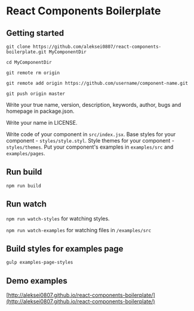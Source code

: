 # React Components Boilerplate

## Getting started

`git clone https://github.com/aleksei0807/react-components-boilerplate.git MyComponentDir`

`cd MyComponentDir`

`git remote rm origin`

`git remote add origin https://github.com/username/component-name.git`

`git push origin master`

Write your true name, version, description, keywords, author, bugs and homepage in package.json.

Write your name in LICENSE.

Write code of your component in `src/index.jsx`. Base styles for your component - `styles/style.styl`. Style themes for your component - `styles/themes`. Put your component's examples in `examples/src` and `examples/pages`.

## Run build

`npm run build`


## Run watch

`npm run watch-styles` for watching styles.

`npm run watch-examples` for watching files in `/examples/src`

## Build styles for examples page

`gulp examples-page-styles`

## Demo examples

[http://aleksei0807.github.io/react-components-boilerplate/](http://aleksei0807.github.io/react-components-boilerplate/)
